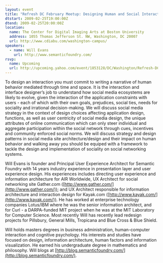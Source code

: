 ```yaml
---
layout: event
title: "Refresh DC February Meetup: Designing Human and Social Interactions"
dtstart: 2009-02-25T19:00:00Z
dtend: 2009-02-25T20:00:00Z
location:
  name: The Center for Digital Imaging Arts at Boston University
  address: 1055 Thomas Jefferson St. NW, Washington, DC 20007
  url: http://www.cdiabu.com/washington-campus/
speakers:
  - name: Will Evans
    url: http://www.semanticfoundry.com/
rsvp:
  name: Upcoming
  url: http://upcoming.yahoo.com/event/1853128/DC/Washington/Refresh-DC-February-Meetup-Designing-Human-and-Social-Interactions/The-Center-for-Digital-Imaging-Arts-at-Boston-University/
---
```


To design an interaction you must commit to writing a narrative of human behavior mediated through time and space. It is the interaction and interface designer’s job to understand how social media ecosystems are likely to evolve, given the interaction of the application constraints with users - each of which with their own goals, prejudices, social ties, needs for sociality and irrational decision-making. We will discuss social media strategy in the context of design choices affecting application design, functions, as well as user centricity of social media design, the unique attributes of online communication which can only steer individual and aggregate participation within the social network through cues, incentives and community enforced social norms. We will discuss strategy and design patterns in social media site architecture/design and their impact on human behavior and walking away you should be equiped with a framework to tackle the design and implementation of sociality on social networking systems.

Will Evans is founder and Principal User Experience Architect for Semantic Foundry with 14 years industry experience in presentation layer and user experience design. His experiences includes directing user experience and information architecture for AIR Worldwide, UX Architect for social networking site Gather.com ([http://www.gather.com/](http://www.gather.com/)); and UX Architect responsible for information architecture and interaction design for Kayak.com ([http://www.kayak.com/](http://www.kayak.com/)). He has worked at enterprise technology companies Lotus/IBM where he was the senior information architect, and for Curl - a DARPA-funded MIT project when he was at the MIT Laboratory for Computer Science. Most recently Will has recently lead redesign projects for Pillsbury, General Mills, Tropicana and Blue Cross & Blue Shield.

Will holds masters degrees in business administration, human-computer interaction and cognitive psychology. His interests and studies have focused on design, information architecture, human factors and information visualization. He earned his undergraduate degree in mathematics and philosophy. Will blogs at [http://blog.semanticfoundry.com/](http://blog.semanticfoundry.com/).
